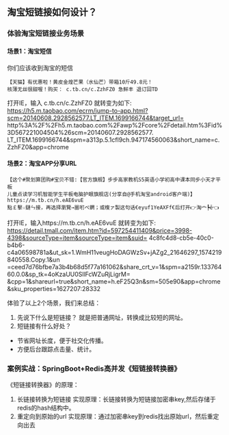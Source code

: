 
## 淘宝短链接如何设计？

### 体验淘宝短链接业务场景
#### 场景1：淘宝短信
你们应该收到淘宝的短信
```
【天猫】有优惠啦！黄皮金煌芒果（水仙芒）带箱10斤49.8元！
核薄无丝很甜喔！购买： c.tb.cn/c.ZzhFZ0 急鲜丰 退订回TD
```
打开IE，输入 c.tb.cn/c.ZzhFZ0 就转变为如下:
https://h5.m.taobao.com/ecrm/jump-to-app.html?scm=20140608.2928562577.LT_ITEM.1699166744&target_url=
http%3A%2F%2Fh5.m.taobao.com%2Fawp%2Fcore%2Fdetail.htm%3Fid%3D567221004504%26scm=20140607.2928562577.
LT_ITEM.1699166744&spm=a313p.5.1cfl9ch.947174560063&short_name=c.ZzhFZ0&app=chrome



#### 场景2：淘宝APP分享URL


```
【这个#聚划算团购#宝贝不错:【官方旗舰】步步高家教机S5英语小学初高中课本同步小天才平板
儿童点读学习机智能学生平板电脑护眼旗舰店(分享自@手机淘宝android客户端)】
https://m.tb.cn/h.eAE6vuE 
點￡擊☆鏈ㄣ接，再选择瀏覽→噐咑ぺ鐦；或椱ァ製这句话€eyuf1YeAXFf€后打开👉淘宀┡ē👈
```
打开IE，输入https://m.tb.cn/h.eAE6vuE  就转变为如下:
https://detail.tmall.com/item.htm?id=597254411409&price=3998-4398&sourceType=item&sourceType=item&suid=
4c8fc4d8-cb5e-40c0-b4b6-c4a06598781a&ut_sk=1.WmH11veugHoDAGWzSv+jAZg2_21646297_1574219840558.Copy.1&un
=ceed7d76bfbe7a3b4b68d5f77a161062&share_crt_v=1&spm=a2159r.13376460.0.0&sp_tk=4oKzaUU0SllFcWZuRjLigrM=
&cpp=1&shareurl=true&short_name=h.eF25Q3n&sm=505e90&app=chrome&sku_properties=1627207:28332

体验了以上2个场景，我们来总结：
1. 先说下什么是短链接？
就是把普通网址，转换成比较短的网址。  
2. 短链接有什么好处？
- 节省网址长度，便于社交化传播。
- 方便后台跟踪点击量、统计。



### 案例实战：SpringBoot+Redis高并发《短链接转换器》
《短链接转换器》的原理：
1. 长链接转换为短链接
实现原理：长链接转换为短链接加密串key,然后存储于redis的hash结构中。
2. 重定向到原始的url
实现原理：通过加密串key到redis找出原始url，然后重定向出去



